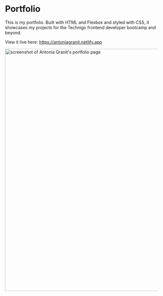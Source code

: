 # Portfolio

This is my portfolio. Built with HTML and Flexbox and styled with CSS, it showcases my projects for the Technigo frontend developer bootcamp and beyond.

View it live here: https://antoniagranit.netlify.app

<img width="800" alt="screenshot of Antonia Granit's portfolio page" src="https://user-images.githubusercontent.com/95037306/224045274-c882399c-5341-4854-8216-a45bfcf7ea3c.png">
